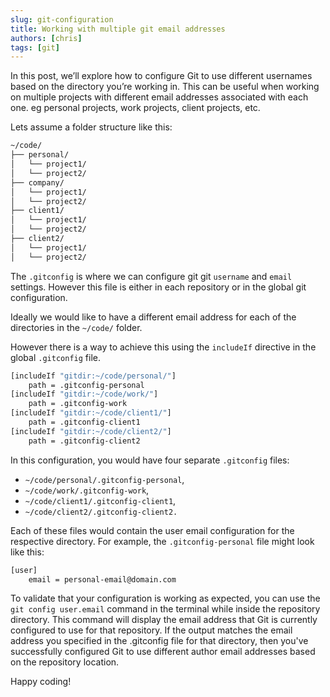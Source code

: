 ```yaml
---
slug: git-configuration
title: Working with multiple git email addresses
authors: [chris]
tags: [git]
---
```


In this post, we’ll explore how to configure Git to use different usernames based on the directory you’re working in. This can be useful when working on multiple projects with different email addresses associated with each one. eg personal projects, work projects, client projects, etc.

<!-- truncate -->

Lets assume a folder structure like this:

```bash
~/code/
├── personal/
│   └── project1/
│   └── project2/
├── company/
│   └── project1/
│   └── project2/
├── client1/
│   └── project1/
│   └── project2/
├── client2/
│   └── project1/
│   └── project2/
```

The `.gitconfig` is where we can configure git git `username` and `email` settings. However this file is either in each repository or in the global git configuration.

Ideally we would like to have a different email address for each of the directories in the `~/code/` folder.

However there is a way to achieve this using the `includeIf` directive in the global `.gitconfig` file.

```bash
[includeIf "gitdir:~/code/personal/"]
    path = .gitconfig-personal
[includeIf "gitdir:~/code/work/"]
    path = .gitconfig-work
[includeIf "gitdir:~/code/client1/"]
    path = .gitconfig-client1
[includeIf "gitdir:~/code/client2/"]
    path = .gitconfig-client2
```

In this configuration, you would have four separate `.gitconfig` files: 
- `~/code/personal/.gitconfig-personal`, 
- `~/code/work/.gitconfig-work`, 
- `~/code/client1/.gitconfig-client1`,  
- `~/code/client2/.gitconfig-client2.` 

Each of these files would contain the user email configuration for the respective directory.
For example, the `.gitconfig-personal` file might look like this:

```bash
[user]
    email = personal-email@domain.com
```

To validate that your configuration is working as expected, you can use the `git config user.email` command in the terminal while inside the repository directory. This command will display the email address that Git is currently configured to use for that repository. If the output matches the email address you specified in the .gitconfig file for that directory, then you've successfully configured Git to use different author email addresses based on the repository location.

Happy coding!